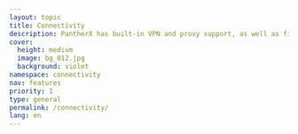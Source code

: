 ```yaml
---
layout: topic
title: Connectivity
description: PantherX has built-in VPN and proxy support, as well as firewall profiles.
cover:
  height: medium
  image: bg_012.jpg
  background: violet
namespace: connectivity
nav: features
priority: 1
type: general
permalink: /connectivity/
lang: en
---
```

